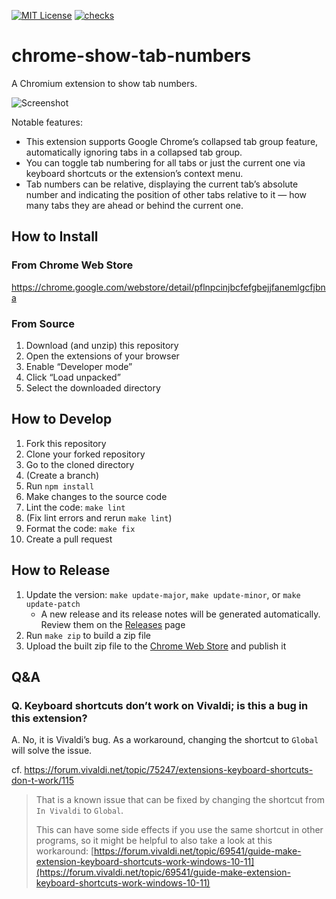 [![MIT License](https://img.shields.io/badge/license-MIT-blue.svg)](LICENSE)
[![checks](https://github.com/kg8m/chrome-show-tab-numbers/actions/workflows/checks.yml/badge.svg)](https://github.com/kg8m/chrome-show-tab-numbers/actions/workflows/checks.yml)

# chrome-show-tab-numbers

A Chromium extension to show tab numbers.

![Screenshot](assets/screenshot.png)

Notable features:

- This extension supports Google Chrome’s collapsed tab group feature, automatically ignoring tabs in a collapsed tab group.
- You can toggle tab numbering for all tabs or just the current one via keyboard shortcuts or the extension’s context menu.
- Tab numbers can be relative, displaying the current tab’s absolute number and indicating the position of other tabs relative to it ― how many tabs they are ahead or behind the current one.

## How to Install

### From Chrome Web Store

https://chrome.google.com/webstore/detail/pflnpcinjbcfefgbejjfanemlgcfjbna

### From Source

1. Download (and unzip) this repository
1. Open the extensions of your browser
1. Enable “Developer mode”
1. Click “Load unpacked”
1. Select the downloaded directory

## How to Develop

1. Fork this repository
1. Clone your forked repository
1. Go to the cloned directory
1. (Create a branch)
1. Run `npm install`
1. Make changes to the source code
1. Lint the code: `make lint`
1. (Fix lint errors and rerun `make lint`)
1. Format the code: `make fix`
1. Create a pull request

## How to Release

1. Update the version: `make update-major`, `make update-minor`, or `make update-patch`
   - A new release and its release notes will be generated automatically. Review them on the [Releases](https://github.com/kg8m/chrome-show-tab-numbers/releases) page
1. Run `make zip` to build a zip file
1. Upload the built zip file to the [Chrome Web Store](https://chrome.google.com/webstore/devconsole) and publish it

## Q&amp;A

### Q. Keyboard shortcuts don’t work on Vivaldi; is this a bug in this extension?

A. No, it is Vivaldi’s bug. As a workaround, changing the shortcut to `Global` will solve the issue.

cf. https://forum.vivaldi.net/topic/75247/extensions-keyboard-shortcuts-don-t-work/115

> That is a known issue that can be fixed by changing the shortcut from `In Vivaldi` to `Global`.
>
> This can have some side effects if you use the same shortcut in other programs, so it might be helpful to also take a look at this workaround: [https://forum.vivaldi.net/topic/69541/guide-make-extension-keyboard-shortcuts-work-windows-10-11](https://forum.vivaldi.net/topic/69541/guide-make-extension-keyboard-shortcuts-work-windows-10-11)
